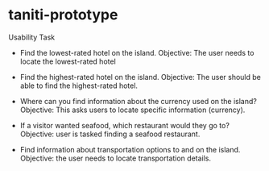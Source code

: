 # taniti-prototype

Usability Task 
- Find the lowest-rated hotel on the island.
Objective: The user needs to locate the lowest-rated hotel 

- Find the highest-rated hotel on the island.
Objective: The user should be able to find the highest-rated hotel.

-  Where can you find information about the currency used on the island?
Objective: This asks users to locate specific information (currency).

-	If a visitor wanted seafood, which restaurant would they go to?
Objective: user is tasked finding a seafood restaurant.

-	Find information about transportation options to and on the island.
Objective: the user needs to locate transportation details.

